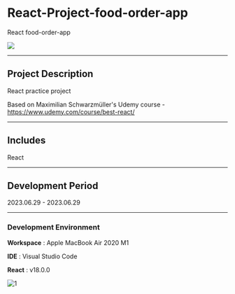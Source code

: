 # React-Project-food-order-app

React food-order-app

<div align="left">
    <div style="display:flex; flex-direction:row;">
        <img src="https://img.shields.io/badge/React-20232A?style=for-the-badge&logo=react&logoColor=61DAFB&style=flat">
    </div>
</div>

---

## Project Description

React practice project

Based on Maximilian Schwarzmüller's Udemy course - https://www.udemy.com/course/best-react/

---

## Includes

React

---

## Development Period

2023.06.29 - 2023.06.29

---

### Development Environment

**Workspace** : Apple MacBook Air 2020 M1

**IDE** : Visual Studio Code

**React** : v18.0.0

![1]()
